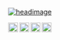 <a href="#"><img alt="headimage" src="https://media-exp1.licdn.com/dms/image/C4E16AQGcAghzV8E2aw/profile-displaybackgroundimage-shrink_200_800/0/1516230003533?e=1657756800&v=beta&t=oaRlcxCUpVDXRsNOH6b34LW5xhaRXe4Rs7HYhq_xkqQ" /></a>

<a href="https://www.linkedin.com/in/jwilliamdunn">
  <img align="left" alt="LinkedIn" width="20px" src="https://cdn.jsdelivr.net/npm/simple-icons@v3/icons/linkedin.svg#gh-light-mode-only" />
</a>
<a href="https://openprocessing.org/user/27124">
  <img align="left" alt="OpenProcessing" width="20px" src="https://cdn.jsdelivr.net/npm/simple-icons@v4/icons/processingfoundation.svg#gh-light-mode-only" />
</a>
<a href="https://stackoverflow.com/users/4843719">
  <img align="left" alt="StackOverflow" width="20px" src="https://cdn.jsdelivr.net/npm/simple-icons@v3/icons/stackoverflow.svg#gh-light-mode-only" />
</a>
<a href="https://jwilliamdunn.blogspot.com">
  <img align="left" alt="Blogger" width="20px" src="https://cdn.jsdelivr.net/npm/simple-icons@v3/icons/blogger.svg#gh-light-mode-only" />
</a>



<!--
### Hi there 👋

**jwdunn1/jwdunn1** is a ✨ _special_ ✨ repository because its `README.md` (this file) appears on your GitHub profile.

Here are some ideas to get you started:

- 🔭 I’m currently working on ...
- 🌱 I’m currently learning ...
- 👯 I’m looking to collaborate on ...
- 🤔 I’m looking for help with ...
- 💬 Ask me about ...
- 📫 How to reach me: ...
- 😄 Pronouns: ...
- ⚡ Fun fact: ...
-->
